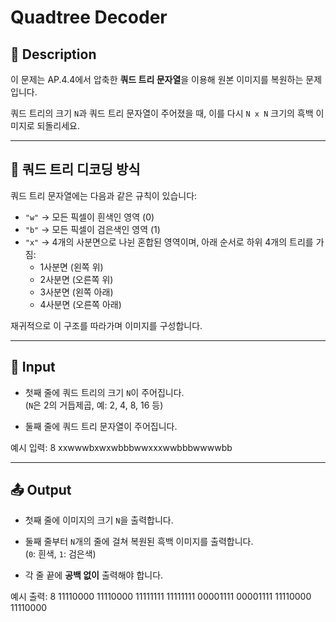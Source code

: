 # Quadtree Decoder

## 📌 Description

이 문제는 AP.4.4에서 압축한 **쿼드 트리 문자열**을 이용해 원본 이미지를 복원하는 문제입니다.

쿼드 트리의 크기 `N`과 쿼드 트리 문자열이 주어졌을 때, 이를 다시 `N x N` 크기의 흑백 이미지로 되돌리세요.

---

## 🧠 쿼드 트리 디코딩 방식

쿼드 트리 문자열에는 다음과 같은 규칙이 있습니다:

- `"w"` → 모든 픽셀이 흰색인 영역 (0)
- `"b"` → 모든 픽셀이 검은색인 영역 (1)
- `"x"` → 4개의 사분면으로 나뉜 혼합된 영역이며, 아래 순서로 하위 4개의 트리를 가짐:
  - 1사분면 (왼쪽 위)
  - 2사분면 (오른쪽 위)
  - 3사분면 (왼쪽 아래)
  - 4사분면 (오른쪽 아래)

재귀적으로 이 구조를 따라가며 이미지를 구성합니다.

---

## 🔢 Input

- 첫째 줄에 쿼드 트리의 크기 `N`이 주어집니다.  
  (`N`은 2의 거듭제곱, 예: 2, 4, 8, 16 등)

- 둘째 줄에 쿼드 트리 문자열이 주어집니다.

예시 입력: 8 xxwwwbxwxwbbbwwxxxwwbbbwwwwbb

---

## 📤 Output

- 첫째 줄에 이미지의 크기 `N`을 출력합니다.
- 둘째 줄부터 `N`개의 줄에 걸쳐 복원된 흑백 이미지를 출력합니다.  
  (`0`: 흰색, `1`: 검은색)

- 각 줄 끝에 **공백 없이** 출력해야 합니다.

예시 출력: 8 11110000 11110000 11111111 11111111 00001111 00001111 11110000 11110000